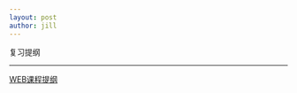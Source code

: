 ```yaml
---
layout: post
author: jill
---
```


复习提纲

---


[WEB课程提纲](http://note.youdao.com/noteshare?id=ed5f8517cbc92da3476bf8c743b32d25&sub=FC8C12A7DEDC4FD6B5964D0930A39B38)
